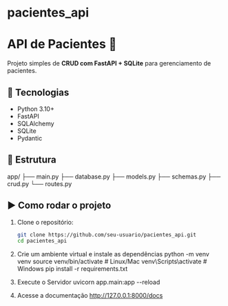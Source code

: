 # pacientes_api

# API de Pacientes 🏥

Projeto simples de **CRUD com FastAPI + SQLite** para gerenciamento de pacientes.

## 🚀 Tecnologias
- Python 3.10+
- FastAPI
- SQLAlchemy
- SQLite
- Pydantic

## 📂 Estrutura
app/
├── main.py
├── database.py
├── models.py
├── schemas.py
├── crud.py
└── routes.py


## ▶️ Como rodar o projeto
1. Clone o repositório:
   ```bash
   git clone https://github.com/seu-usuario/pacientes_api.git
   cd pacientes_api

2. Crie um ambiente virtual e instale as dependências
python -m venv venv
source venv/bin/activate   # Linux/Mac
venv\Scripts\activate      # Windows
pip install -r requirements.txt

3. Execute o Servidor
uvicorn app.main:app --reload

4. Acesse a documentação
http://127.0.0.1:8000/docs

